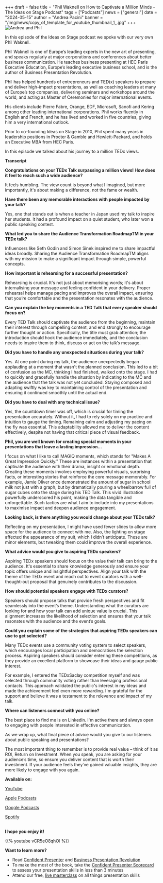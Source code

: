 +++
draft = false
title = "Phil Waknell on How to Captivate a Million Minds - The Ideas on Stage Podcast"
tags = ["Podcasts"]
news = ["general"]
date = "2024-05-15"
author = "Andrea Pacini"
banner = "/img/news/copy_of_template_for_youtube_thumbnail_1_.jpg"
+++
![Andrea and Phil](/img/news/copy_of_template_for_youtube_thumbnail_1_.jpg "Andrea and Phil")

In this episode of the Ideas on Stage podcast we spoke with our very own Phil Waknell. 

Phil Waknell is one of Europe’s leading experts in the new art of presenting, and speaks regularly at major corporations and conferences about better business communication. He teaches business presenting at HEC Paris Executive Education, Europe’s leading executive business school, and is the author of Business Presentation Revolution.

Phil has helped hundreds of entrepreneurs and TED(x) speakers to prepare and deliver high-impact presentations, as well as coaching leaders at many of Europe’s top companies, delivering seminars and workshops around the world, and acting as Master of Ceremonies for major international events.

His clients include Pierre Fabre, Orange, EDF, Microsoft, Sanofi and Kering among other leading international corporations. Phil works fluently in English and French, and he has lived and worked in five countries, giving him a very international outlook.

Prior to co-founding Ideas on Stage in 2010, Phil spent many years in leadership positions in Procter & Gamble and Hewlett-Packard, and holds an Executive MBA from HEC Paris.

In this episode we talked about his journey to a million TEDx views.

**Transcript**

**Congratulations on your TEDx Talk surpassing a million views! How does it feel to reach such a wide audience?**

It feels humbling. The view count is beyond what I imagined, but more importantly, it's about making a difference, not the fame or wealth.

**Have there been any memorable interactions with people impacted by your talk?**

Yes, one that stands out is when a teacher in Japan used my talk to inspire her students. It had a profound impact on a quiet student, who later won a public speaking contest.

**What led you to share the Audience Transformation RoadmapTM in your TEDx talk?**

Influencers like Seth Godin and Simon Sinek inspired me to share impactful ideas broadly. Sharing the Audience Transformation RoadmapTM aligns with my mission to make a significant impact through simple, powerful concepts.

**How important is rehearsing for a successful presentation?**

Rehearsing is crucial. It's not just about memorising words; it's about internalising your message and feeling confident in your delivery. Proper rehearsal helps manage pacing and improves the overall impact, ensuring that you’re comfortable and the presentation resonates with the audience.

**Can you explain the key moments in a TED Talk that every speaker should focus on?**

Every TED Talk should captivate the audience from the beginning, maintain their interest through compelling content, and end strongly to encourage further thought or action. Specifically, the title must grab attention; the introduction should hook the audience immediately, and the conclusion needs to inspire them to think, discuss or act on the talk’s message.

**Did you have to handle any unexpected situations during your talk?**

Yes. At one point during my talk, the audience unexpectedly began applauding at a moment that wasn't the planned conclusion. This led to a bit of confusion as the MC, thinking I had finished, walked onto the stage. I had to quickly and gracefully handle the situation by indicating to the MC and the audience that the talk was not yet concluded. Staying composed and adapting swiftly was key to maintaining control of the presentation and ensuring it continued smoothly until the actual end.

**Did you have to deal with any technical issue?** 

Yes, the countdown timer was off, which is crucial for timing the presentation accurately. Without it, I had to rely solely on my practice and intuition to gauge the timing. Remaining calm and adjusting my pacing on the fly was essential. This adaptability allowed me to deliver the content effectively, despite not having that critical piece of visual feedback.

**Phil, you are well known for creating special moments in your presentations that leave a lasting impression…**

I focus on what I like to call MAGIQ moments, which stands for "Makes A Great Impression Quickly." These are instances within a presentation that captivate the audience with their drama, insight or emotional depth. Creating these moments involves employing powerful visuals, surprising facts, or interesting stories that reinforce the core message memorably. For example, Jamie Oliver once demonstrated the amount of sugar in school milk not just with a graph, but by dramatically pouring a wheelbarrow full of sugar cubes onto the stage during his TED Talk. This vivid illustration powerfully underscored his point, making the data tangible and unforgettable. Such tactics are what I aim to include into my presentations to maximise impact and deepen audience engagement.

**Looking back, is there anything you would change about your TEDx talk?**

Reflecting on my presentation, I might have used fewer slides to allow more space for the audience to connect with me. Also, the lighting on stage affected the appearance of my suit, which I didn’t anticipate. These are minor elements, but tweaking them could improve the overall experience. 

**What advice would you give to aspiring TEDx speakers?**

Aspiring TEDx speakers should focus on the value their talk can bring to the audience. It's essential to share knowledge generously and ensure your topic offers unique and insightful perspectives. Align your talk with the theme of the TEDx event and reach out to event curators with a well-thought-out proposal that genuinely contributes to the discussion.

**How should potential speakers engage with TEDx curators?**

Speakers should propose talks that provide fresh perspectives and fit seamlessly into the event’s theme. Understanding what the curators are looking for and how your talk can add unique value is crucial. This alignment increases the likelihood of selection and ensures that your talk resonates with the audience and the event’s goals.

**Could you explain some of the strategies that aspiring TEDx speakers can use to get selected?**

Many TEDx events use a community voting system to select speakers, which encourages local participation and democratises the selection process. Aspiring speakers should consider entering these competitions, as they provide an excellent platform to showcase their ideas and gauge public interest.

For example, I entered the TEDxSaclay competition myself and was selected through community voting rather than leveraging professional contacts. This approach validated the public's interest in my ideas and made the achievement feel even more rewarding. I'm grateful for the support and believe it was a testament to the relevance and impact of my talk.

**Where can listeners connect with you online?**

The best place to find me is on LinkedIn. I'm active there and always open to engaging with people interested in effective communication. 

As we wrap up, what final piece of advice would you give to our listeners about public speaking and presentations?

The most important thing to remember is to provide real value – think of it as ROI, Return on Investment. When you speak, you are asking for your audience’s time, so ensure you deliver content that is worth their investment. If your audience feels they’ve gained valuable insights, they are more likely to engage with you again.

**Available on:** 

[YouTube](https://youtu.be/vCR5eO8qhOI)

[Apple Podcasts](https://podcasts.apple.com/us/podcast/59-phil-waknell-on-how-to-captivate-a-million-minds/id1506050111?i=1000655665717)

[Google Podcasts ](https://podcasts.google.com/feed/aHR0cHM6Ly9hbmNob3IuZm0vcy8xYTRjNGFjYy9wb2RjYXN0L3Jzcw/episode/OTQ0MjY1YWQtNGIxNS00YzZhLWE3M2UtNmJmZWExNTQ3YjZh?sa=X&ved=0CAUQkfYCahcKEwi4y9S4g9aGAxUAAAAAHQAAAAAQCg)

[Spotify](https://open.spotify.com/episode/18kUqr5OKaG9ttfJTxLYZw)

\
**I hope you enjoy it!**

{{% youtube vCR5eO8qhOI %}}

**Want to learn more?** 

* Read [Confident Presenter](https://www.ideasonstage.com/resources/confident-presenter-book/) and [Business Presentation Revolution ](https://www.ideasonstage.com/business-presentation-revolution/book/)
* To make the most of the book, take the [Confident Presenter Scorecard](https://ideasonstage.com/score) to assess your presentation skills in less than 3 minutes
* Attend our free, [live masterclass](http://ideasonstageuk.eventbrite.com/) on all things presentation skills
